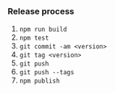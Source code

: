### Release process

1. `npm run build`
2. `npm test`
3. `git commit -am <version>`
4. `git tag <version>`
5. `git push`
6. `git push --tags`
7. `npm publish`
